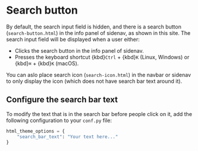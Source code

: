 # Search button

By default, the search input field is hidden, and there is a search button (`search-button.html`) in the info panel of sidenav, as shown in this site. The search input field will be displayed when a user either:

- Clicks the search button in the info panel of sidenav.
- Presses the keyboard shortcut {kbd}`Ctrl` + {kbd}`K` (Linux, Windows) or {kbd}`⌘` + {kbd}`K` (macOS).

You can aslo place search icon (`search-icon.html`) in the navbar or sidenav to only display the icon (which does not have search bar text around it).

## Configure the search bar text

To modify the text that is in the search bar before people click on it, add the
following configuration to your `conf.py` file:

```py
html_theme_options = {
    "search_bar_text": "Your text here..."
}
```
